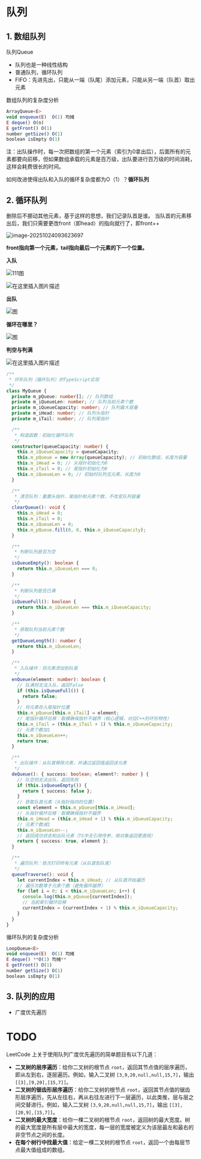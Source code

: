 # 队列

## 1. 数组队列

队列Queue

* 队列也是一种线性结构
* 普通队列，循环队列
* FIFO：先进先出，只能从一端（队尾）添加元素，只能从另一端（队首）取出元素

数组队列的复杂度分析

```typescript
ArrayQueue<E>
void enqueue(E)  O(1) 均摊
E deque() O(n) 
E getFront() O(1)
number getSize() O(1)
boolean isEmpty O(1)
```

注：出队操作时，每一次把数组的第一个元素（索引为0拿出后），后面所有的元素都要向前移，但如果数组承载的元素是百万级，出队要进行百万级的时间消耗，这样会耗费很长的时间。

如何改进使得出队和入队的循环复杂度都为O（1）？**循环队列**

## 2. 循环队列

删除后不挪动其他元素，基于这样的思想，我们记录队首是谁。
当队首的元素移出后，我们只需要更改front（即head）的指向就行了，即front++

![image-20251024093623697](note.assets/image-20251024093623697.png)

**front指向第一个元素，tail指向最后一个元素的下一个位置。**

**入队**

![111图](note.assets/b6c9537deefd01cd1baee8add66672e4.png)

![在这里插入图片描述](note.assets/f6dc4bc24bbb1363fa0d01aa1f736b87.png)

**出队**

![图](note.assets/9008da48ec112ca11d54bd88d14aa7d8.png)

**循环在哪里？**

![图](note.assets/df83558f7d58f2fbacc3df65a6a8dd06.png)

**判空与判满**

![在这里插入图片描述](note.assets/66dc9727ad4a79ddd1b6234ecf88d625.png)

```typescript
/**
 * 环形队列（循环队列）的TypeScript实现
 */
class MyQueue {
  private m_pQueue: number[]; // 队列数组
  private m_iQueueLen: number; // 队列当前元素个数
  private m_iQueueCapacity: number; // 队列最大容量
  private m_iHead: number; // 队列头指针
  private m_iTail: number; // 队列尾指针

  /**
   * 构造函数：初始化循环队列
   */
  constructor(queueCapacity: number) {
    this.m_iQueueCapacity = queueCapacity;
    this.m_pQueue = new Array(queueCapacity); // 初始化数组，长度为容量
    this.m_iHead = 0; // 头指针初始化为0
    this.m_iTail = 0; // 尾指针初始化为0
    this.m_iQueueLen = 0; // 初始时队列无元素，长度为0
  }

  /**
   * 清空队列：重置头指针、尾指针和元素个数，不改变队列容量
   */
  clearQueue(): void {
    this.m_iHead = 0;
    this.m_iTail = 0;
    this.m_iQueueLen = 0;
    this.m_pQueue.fill(0, 0, this.m_iQueueCapacity);
  }

  /**
   * 判断队列是否为空
   */
  isQueueEmpty(): boolean {
    return this.m_iQueueLen === 0;
  }

  /**
   * 判断队列是否已满
   */
  isQueueFull(): boolean {
    return this.m_iQueueLen === this.m_iQueueCapacity;
  }

  /**
   * 获取队列当前元素个数
   */
  getQueueLength(): number {
    return this.m_iQueueLen;
  }

  /**
   * 入队操作：将元素添加到队尾
   */
  enQueue(element: number): boolean {
    // 队满则无法入队，返回false
    if (this.isQueueFull()) {
      return false;
    }
    // 将元素存入尾指针位置
    this.m_pQueue[this.m_iTail] = element;
    // 尾指针循环后移：取模确保指针不越界（核心逻辑，对应C++的环形特性）
    this.m_iTail = (this.m_iTail + 1) % this.m_iQueueCapacity;
    // 元素个数加1
    this.m_iQueueLen++;
    return true;
  }

  /**
   * 出队操作：从队首移除元素，并通过返回值返回该元素
   */
  deQueue(): { success: boolean; element?: number } {
    // 队空则无法出队，返回失败
    if (this.isQueueEmpty()) {
      return { success: false };
    }
    // 获取队首元素（头指针指向的位置）
    const element = this.m_pQueue[this.m_iHead];
    // 头指针循环后移：取模确保指针不越界
    this.m_iHead = (this.m_iHead + 1) % this.m_iQueueCapacity;
    // 元素个数减1
    this.m_iQueueLen--;
    // 返回成功状态和出队元素（TS中无引用传参，用对象返回更直观）
    return { success: true, element };
  }

  /**
   * 遍历队列：依次打印所有元素（从队首到队尾）
   */
  queueTraverse(): void {
    let currentIndex = this.m_iHead; // 从队首开始遍历
    // 遍历次数等于元素个数（避免循环越界）
    for (let i = 0; i < this.m_iQueueLen; i++) {
      console.log(this.m_pQueue[currentIndex]);
      // 当前索引循环后移
      currentIndex = (currentIndex + 1) % this.m_iQueueCapacity;
    }
  }
}
```

循环队列的复杂度分析

```typescript
LoopQueue<E>
void enqueue(E)  O(1) 均摊
E deque() **O(1) 均摊** 
E getFront() O(1)
number getSize() O(1)
boolean isEmpty O(1)
```

## 3. 队列的应用

* 广度优先遍历

# TODO

LeetCode 上关于使用队列广度优先遍历的简单题目有以下几道：

- **二叉树的层序遍历**：给你二叉树的根节点 `root`，返回其节点值的层序遍历，即从左到右，逐层遍历。例如，输入二叉树 `[3,9,20,null,null,15,7]`，输出 `[[3],[9,20],[15,7]]`。
- **二叉树的锯齿形层序遍历**：给你二叉树的根节点 `root`，返回其节点值的锯齿形层序遍历，先从左往右，再从右往左进行下一层遍历，以此类推，层与层之间交替进行。例如，输入二叉树 `[3,9,20,null,null,15,7]`，输出 `[[3],[20,9],[15,7]]`。
- **二叉树的最大宽度**：给你一棵二叉树的根节点 `root`，返回树的最大宽度。树的最大宽度是所有层中最大的宽度，每一层的宽度被定义为该层最左和最右的非空节点之间的长度。
- **在每个树行中找最大值**：给定一棵二叉树的根节点 `root`，返回一个由每层节点最大值组成的数组。



